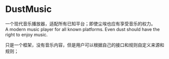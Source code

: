 # DustMusic
一个现代音乐播放器，适配所有已知平台；即使尘埃也应有享受音乐的权力。<br>
A modern music player for all known platforms. Even dust should have the right to enjoy music.

只是一个框架，没有音乐内容，但是用户可以根据自己的接口和规则自定义来源和规则；
